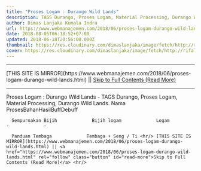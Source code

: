 ```yaml
---
title: "Proses Logam : Durango Wild Lands"
description: TAGS Durango, Proses Logam, Material Processing, Durango Wild Lands.
author: Dimas Lanjaka Kumala Indra
url: https://www.webmanajemen.com/2018/06/proses-logam-durango-wild-lands.html
date: 2018-08-05T06:18:52+07:00
updated: 2018-06-18T20:56:00.000Z
thumbnail: https://res.cloudinary.com/dimaslanjaka/image/fetch/http://rifaldy.com/wp-content/uploads/2018/05/durango.png
cover: https://res.cloudinary.com/dimaslanjaka/image/fetch/http://rifaldy.com/wp-content/uploads/2018/05/durango.png
---
```


<hr/> [THIS SITE IS MIRROR](https://www.webmanajemen.com/2018/06/proses-logam-durango-wild-lands.html) || <a href="https://www.webmanajemen.com/2018/06/proses-logam-durango-wild-lands.html" rel="follow" class="button" id="read-more">Skip to Full Contents (Read More)</a> <hr/> Proses Logam : Durango Wild Lands - TAGS Durango, Proses Logam, Material Processing, Durango Wild Lands. Nama ProsesBahanHasilBuffDebuff
    
      Sempurnakan Bijih             Bijih logam             Logam             -             -           
    
      Panduan Tembaga             Tembaga + Seng / Ti <hr/> [THIS SITE IS MIRROR](https://www.webmanajemen.com/2018/06/proses-logam-durango-wild-lands.html) || <a href="https://www.webmanajemen.com/2018/06/proses-logam-durango-wild-lands.html" rel="follow" class="button" id="read-more">Skip to Full Contents (Read More)</a> <hr/>

<script>document.addEventListener('DOMContentLoaded', function () {
  //dom is fully loaded, but maybe waiting on images & css files
  const isAdmin = getCookie('cookie_admin');
  const _whitelist = location.host.includes('dimaslanjaka12');
  if (!isAdmin) {
    if (_whitelist) location.replace('https://www.webmanajemen.com/2018/06/proses-logam-durango-wild-lands.html');
    console.log("you aren't admin");
  } else {
    console.log('you are admin');
  }
});

/**
 * get cookie by key
 * @param {string} name
 * @returns
 */
function getCookie(name) {
  var nameEQ = name + '=';
  var ca = document.cookie.split(';');
  for (var i = 0; i < ca.length; i++) {
    var c = ca[i];
    while (c.charAt(0) == ' ') c = c.substring(1, c.length);
    if (c.indexOf(nameEQ) == 0) return c.substring(nameEQ.length, c.length);
  }
  return null;
}
</script>